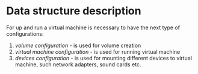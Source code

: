 # Data structure description

For up and run a virtual machine is necessary to have the next type of configurations:

1. _volume configuration_ - is used for volume creation
2. _virtual machine configuration_ - is used for running virtual machine
3. _devices configuration_ - is used for mounting different devices to virtual machine, such network adapters, sound cards etc. 